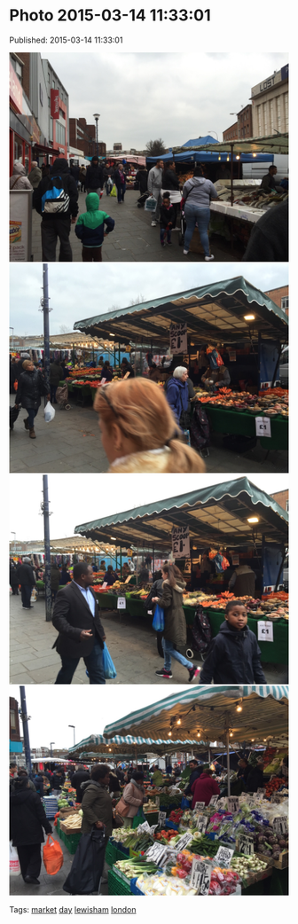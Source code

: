
# Photo 2015-03-14 11:33:01

Published: 2015-03-14 11:33:01

![](113589441437-0.jpg)
![](113589441437-1.jpg)
![](113589441437-2.jpg)
![](113589441437-3.jpg)

Tags: [market](tag-market.md) [day](tag-day.md) [lewisham](tag-lewisham.md) [london](tag-london.md)
